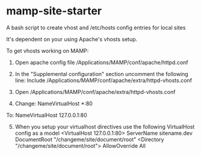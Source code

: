 mamp-site-starter
=================
A bash script to create vhost and /etc/hosts config entries for local sites

It's dependent on your using Apache's vhosts setup.

To get vhosts working on MAMP:

1) Open apache config file /Applications/MAMP/conf/apache/httpd.conf

2) In the "Supplemental configuration" section uncomment the following line:
Include /Applications/MAMP/conf/apache/extra/httpd-vhosts.conf

3) Open /Applications/MAMP/conf/apache/extra/httpd-vhosts.conf

4) Change:
NameVirtualHost *:80

To:
NameVirtualHost 127.0.0.1:80

5) When you setup your virtualhost directives use the following VirtualHost config as a model
<VirtualHost 127.0.0.1:80>
    ServerName sitename.dev
    DocumentRoot "/changeme/site/document/root"
    <Directory "/changeme/site/document/root">
        AllowOverride All
    </Directory>
</VirtualHost>